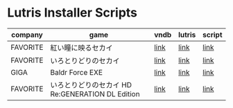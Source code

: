 Lutris Installer Scripts
========================

company | game | vndb | lutris | script
--------|------|------|--------|-------
FAVORITE | 紅い瞳に映るセカイ | [link](https://vndb.org/v17147) | [link](https://lutris.net/games/akai-hitomi-ni-utsuru-sekai/) | [link](games/2015-07-24_favorite_紅い瞳に映るセカイ.yaml)
FAVORITE | いろとりどりのセカイ | [link](https://vndb.org/v5834) | [link](https://lutris.net/games/irotoridori-no-sekai/) | [link](games/2011-07-29_favorite_いろとりどりのセカイ.yaml)
GIGA | Baldr Force EXE | [link](https://vndb.org/v221) | [link](https://lutris.net/games/baldr-force-exe/) | [link](games/2003-01-24_giga_baldr_force_exe.yaml)
FAVORITE | いろとりどりのセカイ HD Re:GENERATION DL Edition | [link](https://vndb.org/v5834) | [link](https://lutris.net/games/irotoridori-no-sekai/) | [link](games/2022-09-30_favorite_いろとりどりのセカイ.yaml)